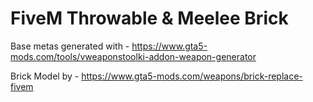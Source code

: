 # FiveM Throwable & Meelee Brick

Base metas generated with - https://www.gta5-mods.com/tools/vweaponstoolki-addon-weapon-generator

Brick Model by - https://www.gta5-mods.com/weapons/brick-replace-fivem
